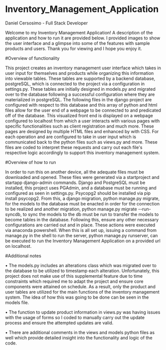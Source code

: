 # Inventory_Management_Application

Daniel Cersosimo - Full Stack Developer

Welcome to my Inventory Management Application! A description of the application and how to run it are provided below. I provided images to show the user interface and a glimpse into some of the features with sample products and users. Thank you for viewing and I hope you enjoy it. 

#Overview of functionality

This project creates an inventory management user interface which takes in user input for themselves and products while organizing this information into viewable tables. These tables are supported by a backend database, postgreSQL, which is connected to the project via a configuration in settings.py. These tables are initially designed in models.py and migrated over to the database following a successful configuration where they are materialized in postgreSQL. The following files in the django project are configured with respect to this database and this array of python and html files allow for the user end of a webpage to be connected to and predicated off of the database. This visualized front end is displayed on a webpage configured to localhost from which a user interacts with various pages with specific functionalities such as client registration and much more. These pages are designed by multiple HTML files and enhanced by with CSS. For each operation and are configured to take in user input which is communicated back to the python files such as views.py and more. These files are coded to interpret these requests and carry out each file's respective logic accordingly to support this inventory management system. 


#Overview of how to run 

In order to run this on another device, all the adequate files must be downloaded and opened. These files were generated via a startproject and startapp django-admin commands. Django and PostgreSQL must be installed, this project uses PGAdmin, and a database must be running and configured as seen in settings.py. Psycopg2 should be installed via pip install psycopg2. From this, a django migration, python manage.py migrate, for the models to the database must be enacted in order for the connection to be realized and another migration, python manage.py migrate --run-syncdb, to sync the models to the db must be run to transfer the models to become tables in the database. Following this, ensure any other necessary configurations are carried out and in place. These actions were executed via anaconda powershell. When this is all set up, issuing a command from manage.py in the shell to run the server, python manage.py runserver, can be executed to run the Inventory Management Application on a provided url on localhost. 


#Additional notes

• The models.py includes an alterations class which was migrated over to the database to be utilized to timestamp each alteration. Unfortunately, this project does not make use of this 
  supplemental feature due to time constraints which required me to adapt the project and ensure core components were attained on schedule. As a result, only the product and user tables 
  are utilized for the main functions of the inventory management system. The idea of how this was going to be done can be seen in the models file.

• The function to update product information in views.py was having issues with the usage of forms so I coded to manually carry out the update process and ensure the attempted updates 
  are valid. 

• There are additional comments in the views and models python files as well which provide detailed insight into the functionality and logic of the code.
